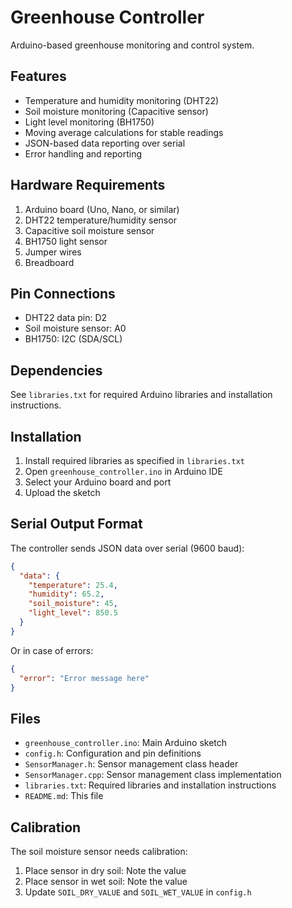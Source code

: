 # Greenhouse Controller

Arduino-based greenhouse monitoring and control system.

## Features

- Temperature and humidity monitoring (DHT22)
- Soil moisture monitoring (Capacitive sensor)
- Light level monitoring (BH1750)
- Moving average calculations for stable readings
- JSON-based data reporting over serial
- Error handling and reporting

## Hardware Requirements

1. Arduino board (Uno, Nano, or similar)
2. DHT22 temperature/humidity sensor
3. Capacitive soil moisture sensor
4. BH1750 light sensor
5. Jumper wires
6. Breadboard

## Pin Connections

- DHT22 data pin: D2
- Soil moisture sensor: A0
- BH1750: I2C (SDA/SCL)

## Dependencies

See `libraries.txt` for required Arduino libraries and installation instructions.

## Installation

1. Install required libraries as specified in `libraries.txt`
2. Open `greenhouse_controller.ino` in Arduino IDE
3. Select your Arduino board and port
4. Upload the sketch

## Serial Output Format

The controller sends JSON data over serial (9600 baud):

```json
{
  "data": {
    "temperature": 25.4,
    "humidity": 65.2,
    "soil_moisture": 45,
    "light_level": 850.5
  }
}
```

Or in case of errors:

```json
{
  "error": "Error message here"
}
```

## Files

- `greenhouse_controller.ino`: Main Arduino sketch
- `config.h`: Configuration and pin definitions
- `SensorManager.h`: Sensor management class header
- `SensorManager.cpp`: Sensor management class implementation
- `libraries.txt`: Required libraries and installation instructions
- `README.md`: This file

## Calibration

The soil moisture sensor needs calibration:
1. Place sensor in dry soil: Note the value
2. Place sensor in wet soil: Note the value
3. Update `SOIL_DRY_VALUE` and `SOIL_WET_VALUE` in `config.h` 